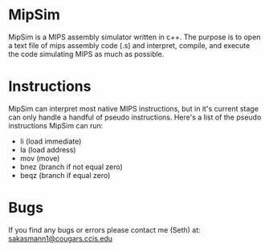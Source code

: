 # MipSim
MipSim is a MIPS assembly simulator written in c++. The purpose is to open a text file of mips assembly code (.s)
and interpret, compile, and execute the code simulating MIPS as much as possible.

# Instructions
MipSim can interpret most native MIPS instructions, but in it's current stage can only handle a handful of pseudo instructions.
Here's a list of the pseudo instructions MipSim can run:  
* li   (load immediate)  
* la   (load address)  
* mov  (move)  
* bnez (branch if not equal zero)  
* beqz (branch if equal zero)  

# Bugs
If you find any bugs or errors please contact me (Seth) at: sakasmann1@cougars.ccis.edu
